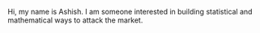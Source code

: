 Hi, my name is Ashish. I am someone interested in building statistical and mathematical ways to attack the market.
